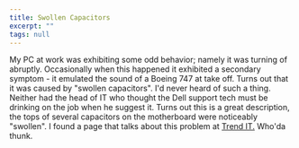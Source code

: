 ```yaml
---
title: Swollen Capacitors
excerpt: ""
tags: null
---
```

My PC at work was exhibiting some odd behavior; namely it was turning of abruptly. Occasionally when this happened it exhibited a secondary symptom - it emulated the sound of a Boeing 747 at take off. 
  Turns out that it was caused by "swollen capacitors". I'd never heard of such a thing. Neither had the head of IT who thought the Dell support tech must be drinking on the job when he suggest it. Turns out this is a great description, the tops of several capacitors on the motherboard were noticeably "swollen". 
  I found a page that talks about this problem at <a href="http://www.trendit.co.za/index.htm" target="_blank">Trend IT.</a>
  Who'da thunk.
